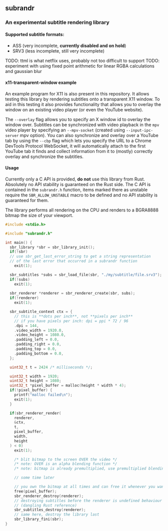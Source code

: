 ## subrandr

### An experimental subtitle rendering library

#### Supported subtitle formats:
- ASS (very incomplete, **currently disabled and on hold**)
- SRV3 (less incomplete, still very incomplete)

TODO: ttml is what netflix uses, probably not too difficult to support
TODO: experiment with using fixed point arithmetic for linear RGBA calculations
      and gaussian blur

#### x11-transparent-window example

An example program for X11 is also present in this repository. It allows testing this library by rendering subtitles onto a transparent X11 window. To aid in this testing it also provides functionality that allows you to overlay the window on an existing video player (or even the YouTube website).

The `--overlay` flag allows you to specify an X window id to overlay the window over.
Subtitles can be synchronized with video playback in the `mpv` video player by specifying an `--mpv-socket` (created using `--input-ipc-server` mpv option). You can also synchronize and overlay over a YouTube tab by using the `--cbp` flag which lets you specify the URL to a Chrome DevTools Protocol WebSocket, it will automatically attach to the first YouTube tab it finds and collect information from it to (mostly) correctly overlay and synchronize the subtitles.

#### Usage

Currently only a C API is provided, **do not** use this library from Rust. Absolutely no API stability is guaranteed on the Rust side.
The C API is contained in the `subrandr.h` function, items marked there as unstable require the `SBR_ALLOW_UNSTABLE` macro to be defined and no API stability is guaranteed for them.

The library performs all rendering on the CPU and renders to a BGRA8888 bitmap the size of your viewport.

```c
#include <stdio.h>

#include "subrandr.h"

int main() {
  sbr_library *sbr = sbr_library_init();
  if(!sbr)
  // use sbr_get_last_error_string to get a string representation
  // of the last error that occurred in a subrandr function
    exit(1);

  sbr_subtitles *subs = sbr_load_file(sbr, "./my/subtitle/file.srv3");
  if(!subs)
    exit(1);
  
  sbr_renderer *renderer = sbr_renderer_create(sbr, subs);
  if(!renderer)
    exit(1);

  sbr_subtitle_context ctx = {
    // this is **dots per inch**, not **pixels per inch**
    // if you have pixels per inch: dpi = ppi * 72 / 96
    .dpi = 144,
    .video_width = 1920.0,
    .video_height = 1080.0,
    .padding_left = 0.0,
    .padding_right = 0.0,
    .padding_top = 0.0,
    .padding_bottom = 0.0,
  };

  uint32_t t = 2424 /* milliseconds */;

  uint32_t width = 1920;
  uint32_t height = 1080;
  uint32_t *pixel_buffer = malloc(height * width * 4);
  if(!pixel_buffer) {
    printf("malloc failed\n");
    exit(1);
  }

  if(sbr_renderer_render(
    renderer,
    &ctx,
    t,
    pixel_buffer,
    width,
    height
  ) < 0)
    exit(1);

    /* blit bitmap to the screen OVER the video */
    /* note: OVER is an alpha blending function */
    /* note: bitmap is already premultiplied, use premultiplied blending function */

    // some time later

    // you own the bitmap at all times and can free it whenever you want
    free(pixel_buffer);
    sbr_renderer_destroy(renderer);
    // destroying subtitles before the renderer is undefined behaviour
    // (dangling Rust reference)
    sbr_subtitles_destroy(renderer);
    // same here, destroy the library last
    sbr_library_fini(sbr);
}
```
